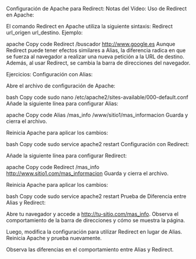 Configuración de Apache para Redirect:
Notas del Vídeo:
Uso de Redirect en Apache:

El comando Redirect en Apache utiliza la siguiente sintaxis: Redirect url_origen url_destino. Ejemplo:

apache
Copy code
Redirect /buscador http://www.google.es
Aunque Redirect puede tener efectos similares a Alias, la diferencia radica en que se fuerza al navegador a realizar una nueva petición a la URL de destino. Además, al usar Redirect, se cambia la barra de direcciones del navegador.

Ejercicios:
Configuración con Alias:

Abre el archivo de configuración de Apache:

bash
Copy code
sudo nano /etc/apache2/sites-available/000-default.conf
Añade la siguiente línea para configurar Alias:

apache
Copy code
Alias /mas_info /www/sitio1/mas_informacion
Guarda y cierra el archivo.

Reinicia Apache para aplicar los cambios:

bash
Copy code
sudo service apache2 restart
Configuración con Redirect:

Añade la siguiente línea para configurar Redirect:

apache
Copy code
Redirect /mas_info http://www.sitio1.com/mas_informacion
Guarda y cierra el archivo.

Reinicia Apache para aplicar los cambios:

bash
Copy code
sudo service apache2 restart
Prueba de Diferencia entre Alias y Redirect:

Abre tu navegador y accede a http://tu-sitio.com/mas_info. Observa el comportamiento de la barra de direcciones y cómo se muestra la página.

Luego, modifica la configuración para utilizar Redirect en lugar de Alias. Reinicia Apache y prueba nuevamente.

Observa las diferencias en el comportamiento entre Alias y Redirect.
